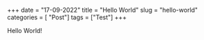 +++
date = "17-09-2022"
title = "Hello World"
slug = "hello-world"
categories = [ "Post"]
tags = ["Test"]
+++

Hello World!
